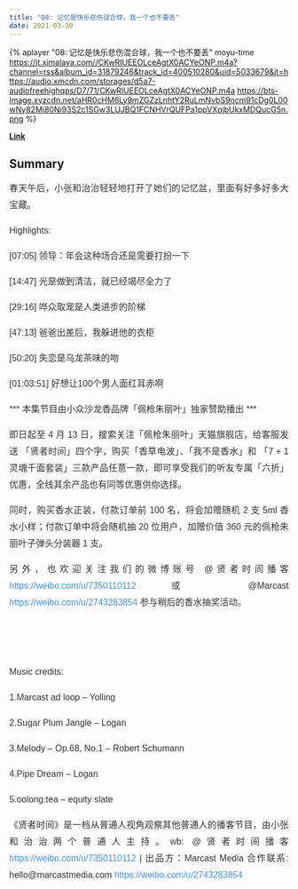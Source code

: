 ```yaml
---
title: "08: 记忆是快乐悲伤混合球，我一个也不要丢"
date: 2021-03-30
---
```


{% aplayer "08: 记忆是快乐悲伤混合球，我一个也不要丢" moyu-time  https://jt.ximalaya.com//CKwRIUEEOLceAgtX0ACYeONP.m4a?channel=rss&album_id=31879246&track_id=400510280&uid=5033679&jt=https://audio.xmcdn.com/storages/d5a7-audiofreehighqps/D7/71/CKwRIUEEOLceAgtX0ACYeONP.m4a https://bts-image.xyzcdn.net/aHR0cHM6Ly9mZGZzLnhtY2RuLmNvbS9ncm91cDg0L00wNy82Mi80Ni93S2c1SGw3LUJBQ1FCNHVrQUFPa1ppVXpjbUkxMDQucG5n.png %}

**[Link](https://www.xiaoyuzhoufm.com/episode/6062f5093bdce47be7e077cc)**

## Summary
<p style="color: #333333; font-weight: normal; font-size: 16px; line-height: 30px; font-family: Helvetica,Arial,sans-serif; text-align: justify;"><span>春天午后，小张和治治轻轻地打开了她们的记忆盆，里面有好多好多大宝藏。</span></p><p style="color: #333333; font-weight: normal; font-size: 16px; line-height: 30px; font-family: Helvetica,Arial,sans-serif; text-align: justify;"><span>Highlights:</span></p><p style="color: #333333; font-weight: normal; font-size: 16px; line-height: 30px; font-family: Helvetica,Arial,sans-serif; text-align: justify;"><span>[07:05] 领导：年会这种场合还是需要打扮一下</span></p><p style="color: #333333; font-weight: normal; font-size: 16px; line-height: 30px; font-family: Helvetica,Arial,sans-serif; text-align: justify;"><span>[14:47] 光是做到清洁，就已经竭尽全力了</span></p><p style="color: #333333; font-weight: normal; font-size: 16px; line-height: 30px; font-family: Helvetica,Arial,sans-serif; text-align: justify;"><span>[29:16] 哗众取宠是人类进步的阶梯</span></p><p style="color: #333333; font-weight: normal; font-size: 16px; line-height: 30px; font-family: Helvetica,Arial,sans-serif; text-align: justify;"><span>[47:13] 爸爸出差后，我躲进他的衣柜</span></p><p style="color: #333333; font-weight: normal; font-size: 16px; line-height: 30px; font-family: Helvetica,Arial,sans-serif; text-align: justify;"><span>[50:20] 失恋是乌龙茶味的吻</span></p><p style="color: #333333; font-weight: normal; font-size: 16px; line-height: 30px; font-family: Helvetica,Arial,sans-serif; text-align: justify;"><span>[01:03:51] 好想让100个男人面红耳赤啊</span></p><p style="color: #333333; font-weight: normal; font-size: 16px; line-height: 30px; font-family: Helvetica,Arial,sans-serif; text-align: justify;"><span>*** 本集节目由小众沙龙香品牌「佩枪朱丽叶」独家赞助播出 ***</span></p><p style="color: #333333; font-weight: normal; font-size: 16px; line-height: 30px; font-family: Helvetica,Arial,sans-serif; text-align: justify;"><span>即日起至 4 月 13 日，搜索关注「佩枪朱丽叶」天猫旗舰店，给客服发送 「贤者时间」四个字，购买「香草电波」、「我不是香水」和 「7 + 1 灵魂千面套装」三款产品任意一款，即可享受我们的听友专属「六折」优惠，全线其余产品也有同等优惠供你选择。</span></p><p style="color: #333333; font-weight: normal; font-size: 16px; line-height: 30px; font-family: Helvetica,Arial,sans-serif; text-align: justify;"><span>同时，购买香水正装，付款订单前 100 名，将会加赠随机 2 支 5ml 香水小样；付款订单中将会随机抽 20 位用户，加赠价值 360 元的佩枪朱丽叶子弹头分装器 1 支。</span></p><p style="color: #333333; font-weight: normal; font-size: 16px; line-height: 30px; font-family: Helvetica,Arial,sans-serif; text-align: justify;"><span>另外，也欢迎关注我们的微博账号 @贤者时间播客 </span><a href="https://www.xiaoyuzhoufm.com/episode/undefined" style="color: #4990E2; text-decoration: none;" target="_blank">https://weibo.com/u/7350110112</a><span> 或 @Marcast </span><a href="https://www.xiaoyuzhoufm.com/episode/undefined" style="color: #4990E2; text-decoration: none;" target="_blank">https://weibo.com/u/2743283854</a><span> 参与稍后的香水抽奖活动。</span></p><p style="color: #333333; font-weight: normal; font-size: 16px; line-height: 30px; font-family: Helvetica,Arial,sans-serif; text-align: justify;">&nbsp;<br /><img alt="" src="http://imagev2.xmcdn.com/storages/d011-audiofreehighqps/07/04/CMCoOSYEOLSqAAhYZgCYd6DU.jpg!op_type=4&amp;device_type=ios&amp;upload_type=attachment&amp;name=mobile_large" /></p><span><br /></span><p style="color: #333333; font-weight: normal; font-size: 16px; line-height: 30px; font-family: Helvetica,Arial,sans-serif; text-align: justify;"><span>Music credits:</span></p><p style="color: #333333; font-weight: normal; font-size: 16px; line-height: 30px; font-family: Helvetica,Arial,sans-serif; text-align: justify;"><span>1.Marcast ad loop – Yolling</span></p><p style="color: #333333; font-weight: normal; font-size: 16px; line-height: 30px; font-family: Helvetica,Arial,sans-serif; text-align: justify;"><span>2.Sugar Plum Jangle – Logan</span></p><p style="color: #333333; font-weight: normal; font-size: 16px; line-height: 30px; font-family: Helvetica,Arial,sans-serif; text-align: justify;"><span>3.Melody – Op.68, No.1 – Robert Schumann</span></p><p style="color: #333333; font-weight: normal; font-size: 16px; line-height: 30px; font-family: Helvetica,Arial,sans-serif; text-align: justify;"><span>4.Pipe Dream – Logan</span></p><p style="color: #333333; font-weight: normal; font-size: 16px; line-height: 30px; font-family: Helvetica,Arial,sans-serif; text-align: justify;"><span>5.oolong:tea – equity slate</span></p><p style="color: #333333; font-weight: normal; font-size: 16px; line-height: 30px; font-family: Helvetica,Arial,sans-serif; text-align: justify;"><span>《贤者时间》是一档从普通人视角观察其他普通人的播客节目，由小张和治治两个普通人主持。wb: @贤者时间播客 </span><a href="https://www.xiaoyuzhoufm.com/episode/undefined" style="color: #4990E2; text-decoration: none;" target="_blank">https://weibo.com/u/7350110112</a><span> | 出品方：Marcast Media 合作联系: hello@marcastmedia.com </span><a href="https://www.xiaoyuzhoufm.com/episode/undefined" style="color: #4990E2; text-decoration: none;" target="_blank">https://weibo.com/u/2743283854</a></p>
    